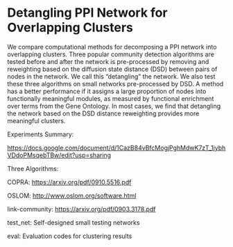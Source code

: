# Detangling PPI Network for Overlapping Clusters

We compare computational methods for decomposing a PPI network into overlapping clusters. Three popular community detection algorithms are tested before and after the network is pre-processed by removing and reweighting based on the diffusion state distance (DSD) between pairs of nodes in the network. We call this “detangling” the network. We also test these three algorithms on small networks pre-processed by DSD. A method has a better performance if it assigns a large proportion of nodes into functionally meaningful modules, as measured by functional enrichment over terms from the Gene Ontology. In most cases, we find that detangling the network based on the DSD distance reweighting provides more meaningful clusters.

Experiments Summary:

https://docs.google.com/document/d/1CazB84vBfcMogjPghMdwK7zT_1iybhVDdoPMsqebTBw/edit?usp=sharing


Three Algorithms:

COPRA: https://arxiv.org/pdf/0910.5516.pdf

OSLOM: http://www.oslom.org/software.html

link-community: https://arxiv.org/pdf/0903.3178.pdf


test_net: Self-designed small testing networks

eval: Evaluation codes for clustering results
